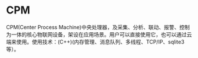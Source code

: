 # CPM
CPM(Center Process Machine)中央处理器，及采集、分析、联动、报警、控制为一体的核心物联网设备，架设在应用场景。用户可以直接使用它，也可以通过云端来使用。使用技术：(C++)(内存管理、消息队列、多线程、TCP/IP、sqlite3等）。
